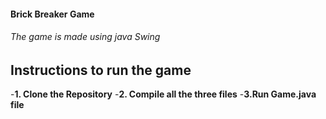 #### Brick Breaker Game
###### The game is made using java Swing

## Instructions to run the game 
-**1. Clone the Repository**
-**2. Compile all the three files**
-**3.Run Game.java file**
